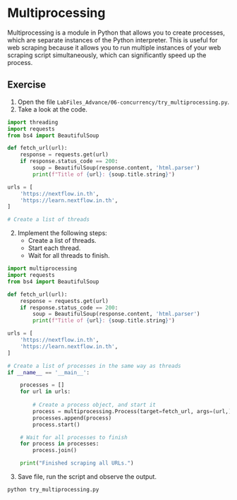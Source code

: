 
# Multiprocessing 

Multiprocessing is a module in Python that allows you to create processes, which are separate instances of the Python interpreter. This is useful for web scraping because it allows you to run multiple instances of your web scraping script simultaneously, which can significantly speed up the process.

## Exercise

1. Open the file `LabFiles_Advance/06-concurrency/try_multiprocessing.py`.
2. Take a look at the code.

```python
import threading
import requests
from bs4 import BeautifulSoup

def fetch_url(url):
    response = requests.get(url)
    if response.status_code == 200:
        soup = BeautifulSoup(response.content, 'html.parser')
        print(f"Title of {url}: {soup.title.string}")

urls = [
    'https://nextflow.in.th',
    'https://learn.nextflow.in.th',
]

# Create a list of threads


```

2. Implement the following steps:
    - Create a list of threads.
    - Start each thread.
    - Wait for all threads to finish.

```python
import multiprocessing
import requests
from bs4 import BeautifulSoup

def fetch_url(url):
    response = requests.get(url)
    if response.status_code == 200:
        soup = BeautifulSoup(response.content, 'html.parser')
        print(f"Title of {url}: {soup.title.string}")

urls = [
    'https://nextflow.in.th',
    'https://learn.nextflow.in.th',
]

# Create a list of processes in the same way as threads
if __name__ == '__main__':

    processes = []
    for url in urls:
        
        # Create a process object, and start it
        process = multiprocessing.Process(target=fetch_url, args=(url,))
        processes.append(process)
        process.start()

    # Wait for all processes to finish
    for process in processes:
        process.join()

    print("Finished scraping all URLs.")
```

3. Save file, run the script and observe the output.


```bash
python try_multiprocessing.py
```
